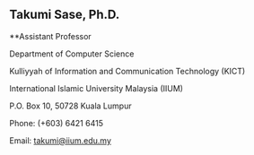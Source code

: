 
## Takumi Sase, Ph.D.
**Assistant Professor

Department of Computer Science

Kulliyyah of Information and Communication Technology (KICT)

International Islamic University Malaysia (IIUM)

P.O. Box 10, 50728 Kuala Lumpur

Phone: (+603) 6421 6415

Email: takumi@iium.edu.my
